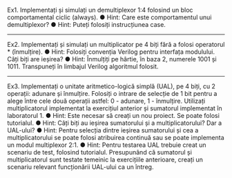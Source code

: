 Ex1. Implementați și simulați un demultiplexor 1:4 folosind un bloc comportamental ciclic (always).
● Hint: Care este comportamentul unui demultiplexor?
● Hint: Puteți folosiți instrucțiunea case.
___________________________________________________________________________________________________

Ex2. Implementați și simulați un multiplicator pe 4 biți fără a folosi operatorul * (înmulțire).
● Hint: Folosiți convenția Verilog pentru interfața modulului. Câți biți are ieșirea?
● Hint: Înmulțiți pe hârtie, în baza 2, numerele 1001 și 1011. Transpuneți în limbajul
Verilog algoritmul folosit.
___________________________________________________________________________________________________

Ex3. Implementați o unitate aritmetico-logică simplă (UAL), pe 4 biți, cu 2 operații: adunare și
înmulțire. Folosiți o intrare de selecție de 1 bit pentru a alege între cele două operații astfel: 0 -
adunare, 1 - înmulțire. Utilizați multiplicatorul implementat la exercițiul anterior și sumatorul
implementat în laboratorul 1.
● Hint: Este necesar să creați un nou proiect. Se poate folosi tutorialul.
● Hint: Câți biți au ieșirea sumatorului și a multiplicatorului? Dar a UAL-ului?
● Hint: Pentru selecția dintre ieșirea sumatorului și cea a multiplicatorului se poate folosi
atribuirea continuă sau se poate implementa un modul multiplexor 2:1.
● Hint: Pentru testarea UAL trebuie creat un scenariu de test, folosind tutorialul.
Presupunând că sumatorul și multiplicatorul sunt testate temeinic la exercițiile anterioare,
creați un scenariu relevant funcționării UAL-ului ca un întreg.
